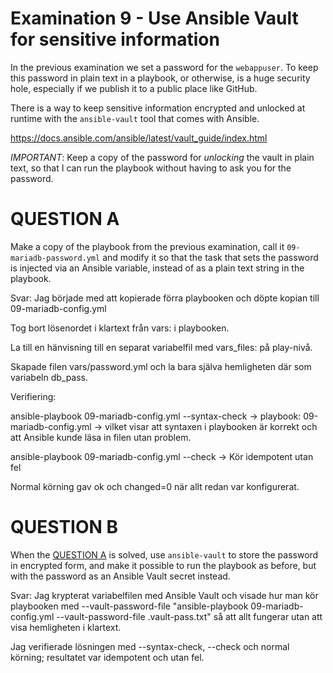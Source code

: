 # Examination 9 - Use Ansible Vault for sensitive information

In the previous examination we set a password for the `webappuser`. To keep this password
in plain text in a playbook, or otherwise, is a huge security hole, especially
if we publish it to a public place like GitHub.

There is a way to keep sensitive information encrypted and unlocked at runtime with the
`ansible-vault` tool that comes with Ansible.

https://docs.ansible.com/ansible/latest/vault_guide/index.html

*IMPORTANT*: Keep a copy of the password for _unlocking_ the vault in plain text, so that
I can run the playbook without having to ask you for the password.

# QUESTION A

Make a copy of the playbook from the previous examination, call it `09-mariadb-password.yml`
and modify it so that the task that sets the password is injected via an Ansible variable,
instead of as a plain text string in the playbook.

Svar:
Jag började med att kopierade förra playbooken och döpte kopian till 09-mariadb-config.yml 

Tog bort lösenordet i klartext från vars: i playbooken.

La till en hänvisning till en separat variabelfil med vars_files: på play-nivå.

Skapade filen vars/password.yml och la bara själva hemligheten där som variabeln db_pass.

Verifiering:

ansible-playbook 09-mariadb-config.yml --syntax-check → playbook: 09-mariadb-config.yml → vilket visar att syntaxen i playbooken är korrekt och att Ansible kunde läsa in filen utan problem.

ansible-playbook 09-mariadb-config.yml --check → Kör idempotent utan fel

Normal körning gav ok och changed=0 när allt redan var konfigurerat.

# QUESTION B

When the [QUESTION A](#question-a) is solved, use `ansible-vault` to store the password in encrypted
form, and make it possible to run the playbook as before, but with the password as an
Ansible Vault secret instead.

Svar:
Jag krypterat variabelfilen med Ansible Vault och visade hur man kör playbooken med --vault-password-file "ansible-playbook 09-mariadb-config.yml --vault-password-file .vault-pass.txt" så att allt fungerar utan att visa hemligheten i klartext.

Jag verifierade lösningen med --syntax-check, --check och normal körning; resultatet var idempotent och utan fel.